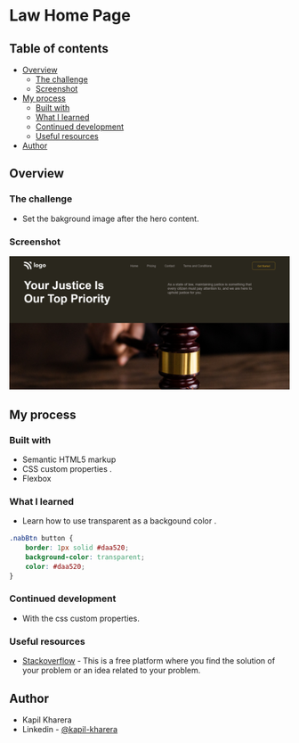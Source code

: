 # Law Home Page

## Table of contents

  - [Overview](#overview)
    - [The challenge](#the-challenge)
    - [Screenshot](#screenshot)
  - [My process](#my-process)
    - [Built with](#built-with)
    - [What I learned](#what-i-learned)
    - [Continued development](#continued-development)
    - [Useful resources](#useful-resources)
  - [Author](#author)


## Overview

### The challenge

- Set the bakground image after the hero content.

### Screenshot

![](./Screenshot-Project-3.png)


## My process

### Built with

- Semantic HTML5 markup
- CSS custom properties .
- Flexbox

### What I learned

- Learn how to use transparent as a backgound color .
  
```css
.nabBtn button {
    border: 1px solid #daa520;
    background-color: transparent;
    color: #daa520;
}

```



### Continued development

- With the css custom properties.

### Useful resources

- [Stackoverflow](https://stackoverflow.com/) - This is a free platform where you find the solution of your problem or an idea related to your problem.


## Author

- Kapil Kharera
- Linkedin - [@kapil-kharera](https://www.linkedin.com/in/kapil-kharera-191b83245/)

